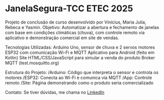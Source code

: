 # JanelaSegura-TCC ETEC 2025
Projeto de conclusão de curso desenvolvido por Vinícius, Maria Julia, Rebeca e Yasmin.
Objetivo: Automatizar a abertura e fechamento de janelas com base em condições climáticas (chuva), com controle remoto via aplicativo e demonstração comercial em site de vendas.

 Tecnologias Utilizadas:
Arduino Uno, sensor de chuva e 2 servos motores
ESP32 com comunicação Wi-Fi e MQTT
Aplicativo para Android (feito em Kotlin)
Site HTML/CSS/JavaScript para simular a venda do produto
Broker MQTT (test.mosquitto.org)

Estrutura do Projeto:
/Arduino: Código que interpreta o sensor e controla os motores
/ESP32: Conecta ao Wi-Fi e comunica via MQTT
/App: Controle remoto
/Site: Página demonstrando como o produto seria comercializado

Contato:
Se tiver dúvidas, me chama no [LinkedIn](https://www.linkedin.com/in/vinicius-donato-42938b295)
